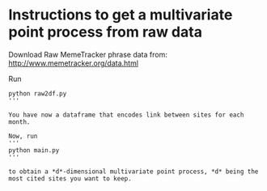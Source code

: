 # Instructions to get a multivariate point process from raw data

Download Raw MemeTracker phrase data from: http://www.memetracker.org/data.html

Run
```
python raw2df.py
'''

You have now a dataframe that encodes link between sites for each month.

Now, run
'''
python main.py
'''

to obtain a *d*-dimensional multivariate point process, *d* being the most cited sites you want to keep. 
